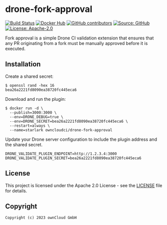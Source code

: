 # drone-fork-approval

[![Build Status](https://img.shields.io/drone/build/owncloud-ci/drone-fork-approval?logo=drone&server=https%3A%2F%2Fdrone.owncloud.com)](https://drone.owncloud.com/owncloud-ci/drone-fork-approval)
[![Docker Hub](https://img.shields.io/docker/v/owncloudci/drone-fork-approval?logo=docker&label=dockerhub&sort=semver&logoColor=white)](https://hub.docker.com/r/owncloudci/drone-fork-approval)
[![GitHub contributors](https://img.shields.io/github/contributors/owncloud-ci/drone-fork-approval)](https://github.com/owncloud-ci/drone-fork-approval/graphs/contributors)
[![Source: GitHub](https://img.shields.io/badge/source-github-blue.svg?logo=github&logoColor=white)](https://github.com/owncloud-ci/drone-fork-approval)
[![License: Apache-2.0](https://img.shields.io/github/license/owncloud-ci/drone-fork-approval)](https://github.com/owncloud-ci/drone-fork-approval/blob/main/LICENSE)

Fork approval is a simple Drone CI validation extension that ensures that any PR originating from a fork must be manually approved before it is executed.

## Installation

Create a shared secret:

```console
$ openssl rand -hex 16
bea26a2221fd8090ea38720fc445eca6
```

Download and run the plugin:

```console
$ docker run -d \
  --publish=3000:3000 \
  --env=DRONE_DEBUG=true \
  --env=DRONE_SECRET=bea26a2221fd8090ea38720fc445eca6 \
  --restart=always \
  --name=starlark owncloudci/drone-fork-approval
```

Update your Drone server configuration to include the plugin address and the shared secret.

```text
DRONE_VALIDATE_PLUGIN_ENDPOINT=http://1.2.3.4:3000
DRONE_VALIDATE_PLUGIN_SECRET=bea26a2221fd8090ea38720fc445eca6
```

## License

This project is licensed under the Apache 2.0 License - see the [LICENSE](https://github.com/owncloud-ci/drone-fork-approval/blob/main/LICENSE) file for details.

## Copyright

```Text
Copyright (c) 2023 ownCloud GmbH
```
